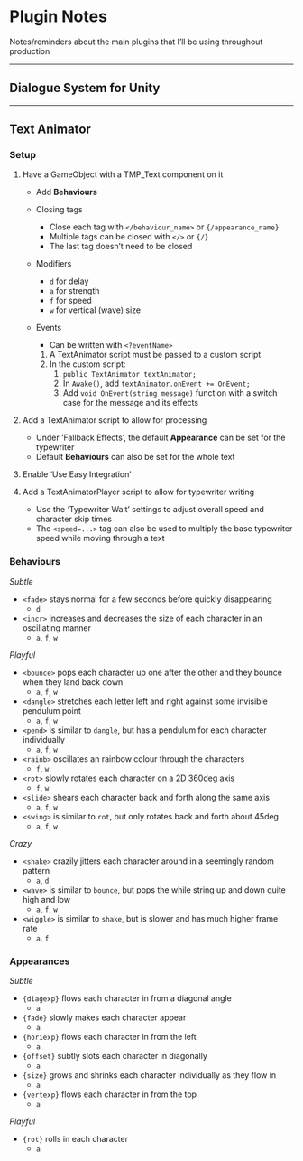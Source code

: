# Plugin Notes

Notes/reminders about the main plugins that I’ll be using throughout production

---



## Dialogue System for Unity



---



## Text Animator



### Setup

1. Have a GameObject with a TMP_Text component on it

   - Add **Behaviours**

   - Closing tags

     - Close each tag with `</behaviour_name>` or `{/appearance_name}`
     - Multiple tags can be closed with `</>` or `{/}`
     - The last tag doesn’t need to be closed

   - Modifiers

     - `d` for delay
     - `a` for strength
     - `f` for speed
     - `w` for vertical (wave) size

   - Events

     - Can be written with `<?eventName>`

     1. A TextAnimator script must be passed to a custom script
     2. In the custom script:
        1. `public TextAnimator textAnimator;`
        2. In `Awake()`, add `textAnimator.onEvent += OnEvent;`
        3. Add `void OnEvent(string message)` function with a switch case for the message and its effects

2. Add a TextAnimator script to allow for processing

   - Under ‘Fallback Effects’, the default **Appearance** can be set for the typewriter
   - Default **Behaviours** can also be set for the whole text

3. Enable ‘Use Easy Integration’

4. Add a TextAnimatorPlayer script to allow for typewriter writing

   - Use the ‘Typewriter Wait’ settings to adjust overall speed and character skip times
   - The `<speed=...>` tag can also be used to multiply the base typewriter speed while moving through a text



### Behaviours

*Subtle*

- `<fade>` stays normal for a few seconds before quickly disappearing
  - `d`
- `<incr>` increases and decreases the size of each character in an oscillating manner
  - `a`, `f`, `w`

*Playful*

- `<bounce>` pops each character up one after the other and they bounce when they land back down
  - `a`, `f`, `w`
- `<dangle>` stretches each letter left and right against some invisible pendulum point
  - `a`, `f`, `w`
- `<pend>` is similar to `dangle`, but has a pendulum for each character individually
  - `a`, `f`, `w`
- `<rainb>` oscillates an rainbow colour through the characters
  - `f`, `w`
- `<rot>`  slowly rotates each character on a 2D 360deg axis
  - `f`, `w`
- `<slide>` shears each character back and forth along the same axis
  - `a`, `f`, `w`
- `<swing>` is similar to `rot`, but only rotates back and forth about 45deg
  - `a`, `f`, `w`

*Crazy*

- `<shake>` crazily jitters each character around in a seemingly random pattern
  - `a`, `d`
- `<wave>` is similar to `bounce`, but pops the while string up and down quite high and low
  - `a`, `f`, `w`
- `<wiggle>` is similar to `shake`, but is slower and has much higher frame rate
  - `a`, `f`



### Appearances

*Subtle*

- `{diagexp}` flows each character in from a diagonal angle
  - `a`
- `{fade}` slowly makes each character appear
  - `a`
- `{horiexp}` flows each character in from the left
  - `a`
- `{offset}` subtly slots each character in diagonally
  - `a`
- `{size}` grows and shrinks each character individually as they flow in
  - `a`
- `{vertexp}` flows each character in from the top
  - `a`

*Playful*

- `{rot}` rolls in each character
  - `a`

